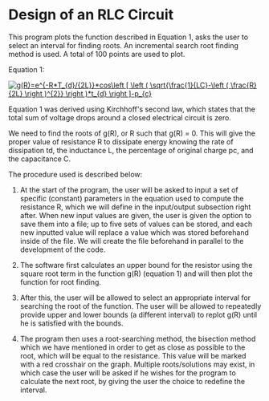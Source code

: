 # Design of an RLC Circuit

This program plots the function described in Equation 1, asks the user to select an interval for finding roots. An incremental search root finding method is used. A total of 100 points are used to plot. 

Equation 1: 

<a href="https://www.codecogs.com/eqnedit.php?latex=g(R)=e^{-R*T_{d}/{2L}}*cos\left&space;[&space;\left&space;(&space;\sqrt{\frac{1}{LC}-\left&space;(&space;\frac{R}{2L}&space;\right&space;)^{2}}&space;\right&space;)*t_{d}&space;\right&space;]-p_{c}" target="_blank"><img src="https://latex.codecogs.com/gif.latex?g(R)=e^{-R*T_{d}/{2L}}*cos\left&space;[&space;\left&space;(&space;\sqrt{\frac{1}{LC}-\left&space;(&space;\frac{R}{2L}&space;\right&space;)^{2}}&space;\right&space;)*t_{d}&space;\right&space;]-p_{c}" title="g(R)=e^{-R*T_{d}/{2L}}*cos\left [ \left ( \sqrt{\frac{1}{LC}-\left ( \frac{R}{2L} \right )^{2}} \right )*t_{d} \right ]-p_{c}" /></a>

Equation 1 was derived using Kirchhoff's second law, which states that the total sum of voltage drops around a closed electrical circuit is zero.

We need to find the roots of g(R), or R such that g(R) = 0. This will give the proper value of resistance R to dissipate energy knowing the rate of dissipation td, the inductance L, the percentage of original charge pc, and the capacitance C.

The procedure used is described below:

1.	At the start of the program, the user will be asked to input a set of specific (constant) parameters in the equation used to compute the resistance R, which we will define in the input/output subsection right after. When new input values are given, the user is given the option to save them into a file; up to five sets of values can be stored, and each new inputted value will replace a value which was stored beforehand inside of the file. We will create the file beforehand in parallel to the development of the code.

2.	The software first calculates an upper bound for the resistor using the square root term in the function g(R) (equation 1) and will then plot the function for root finding. 

3.	After this, the user will be allowed to select an appropriate interval for searching the root of the function. The user will be allowed to repeatedly provide upper and lower bounds (a different interval) to replot g(R) until he is satisfied with the bounds.

4.	The program then uses a root-searching method, the bisection method which we have mentioned in order to get as close as possible to the root, which will be equal to the resistance. This value will be marked with a red crosshair on the graph. Multiple roots/solutions may exist, in which case the user will be asked if he wishes for the program to calculate the next root, by giving the user the choice to redefine the interval.
